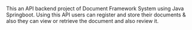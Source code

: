 This an API backend project of Document Framework System using Java Springboot. Using this API users can register and store their documents & also they can view or retrieve the document and also review it.

